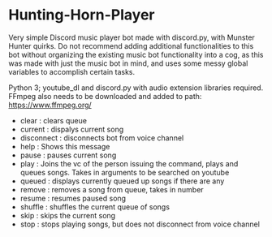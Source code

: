 # Hunting-Horn-Player

Very simple Discord music player bot made with discord.py, with Munster Hunter quirks. Do not recommend adding additional functionalities to this bot without organizing the existing music bot functionality into a cog, as this was made with just the music bot in mind, and uses some messy global variables to accomplish certain tasks.

Python 3; youtube_dl and discord.py with audio extension libraries required. FFmpeg also needs to be downloaded and added to path: https://www.ffmpeg.org/

  - clear :      clears queue
  - current :    dispalys current song
  - disconnect : disconnects bot from voice channel
  - help :       Shows this message
  - pause :      pauses current song
  - play :      Joins the vc of the person issuing the command, plays and queues songs. Takes in arguments to be searched on youtube
  - queued :     displays currently queued up songs if there are any
  - remove :     removes a song from queue, takes in number
  - resume :     resumes paused song
  - shuffle :    shuffles the current queue of songs
  - skip :       skips the current song
  - stop :       stops playing songs, but does not disconnect from voice channel

